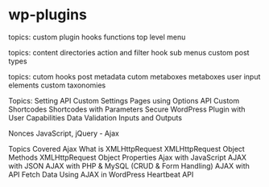 # wp-plugins


topics:
custom plugin
hooks
functions
top level menu

topics:
content directories
action and filter hook
sub menus
custom post types

topics:
cutom hooks
post metadata
cutom metaboxes
metaboxes user input elements
custom taxonomies

Topics:
Setting API
Custom Settings Pages using Options API
Custom Shortcodes
Shortcodes with Parameters
Secure WordPress Plugin with User Capabilities 
Data Validation
Inputs and Outputs


Nonces
JavaScript, jQuery - Ajax





Topics Covered
Ajax
What is XMLHttpRequest
XMLHttpRequest Object Methods
XMLHttpRequest Object Properties
Ajax with JavaScript
AJAX with JSON
AJAX with PHP & MySQL (CRUD & Form Handling)
AJAX with API
Fetch Data Using AJAX in WordPress
Heartbeat API 

